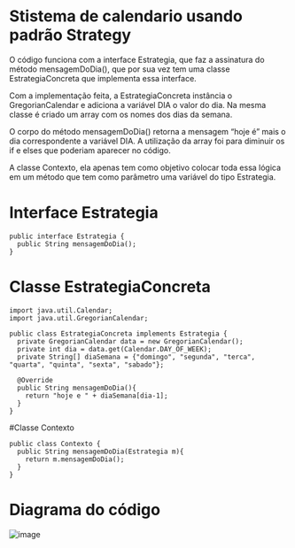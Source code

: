 # Stistema de calendario usando padrão Strategy

O código funciona com a interface Estrategia, que faz a assinatura do método mensagemDoDia(), que por sua vez tem uma classe EstrategiaConcreta que implementa essa interface.

Com a implementação feita, a EstrategiaConcreta instância o GregorianCalendar e adiciona a variável DIA o valor do dia. Na mesma classe é criado um array com os nomes dos dias da semana.

O corpo do método mensagemDoDia() retorna a mensagem “hoje é” mais o dia correspondente a variável DIA. A utilização da array foi para diminuir os if e elses que poderiam aparecer no código.

A classe Contexto, ela apenas tem como objetivo colocar toda essa lógica em um método que tem como parâmetro uma variável do tipo Estrategia.

# Interface Estrategia
````
public interface Estrategia {
  public String mensagemDoDia();
}
````
# Classe EstrategiaConcreta
````
import java.util.Calendar;
import java.util.GregorianCalendar;

public class EstrategiaConcreta implements Estrategia {
  private GregorianCalendar data = new GregorianCalendar();
  private int dia = data.get(Calendar.DAY_OF_WEEK);
  private String[] diaSemana = {"domingo", "segunda", "terca", "quarta", "quinta", "sexta", "sabado"};

  @Override
  public String mensagemDoDia(){
    return "hoje e " + diaSemana[dia-1];
  }
}
````
#Classe Contexto
````
public class Contexto {
  public String mensagemDoDia(Estrategia m){
    return m.mensagemDoDia();
  }
}
````
# Diagrama do código
![image](https://github.com/GustavoAnjos99/Padrao-Strategy-java/assets/132578544/176aa045-c515-4437-b60c-61adcd2705a1)
